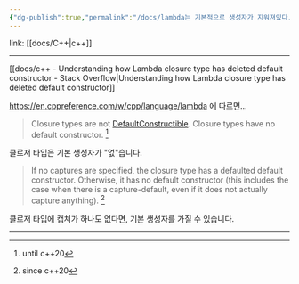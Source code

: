```yaml
---
{"dg-publish":true,"permalink":"/docs/lambda는 기본적으로 생성자가 지워져있다./","title":"lambda는 기본적으로 생성자가 지워져있다."}
---
```


link: [[docs/C++\|c++]]
___
[[docs/c++ - Understanding how Lambda closure type has deleted default constructor - Stack Overflow\|Understanding how Lambda closure type has deleted default constructor]]

https://en.cppreference.com/w/cpp/language/lambda 에 따르면...

> Closure types are not [DefaultConstructible](https://en.cppreference.com/w/cpp/named_req/DefaultConstructible "cpp/named req/DefaultConstructible"). Closure types have no default constructor. [^1]

클로저 타입은 기본 생성자가 "없"습니다.

> If no captures are specified, the closure type has a defaulted default constructor. Otherwise, it has no default constructor (this includes the case when there is a capture-default, even if it does not actually capture anything). [^2]

클로저 타입에 캡쳐가 하나도 없다면, 기본 생성자를 가질 수 있습니다.

___

[^1]: until c++20
[^2]: since c++20
